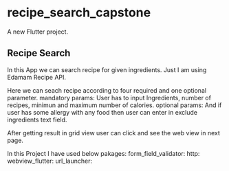 # recipe_search_capstone

A new Flutter project.

## Recipe Search

In this App we can search recipe for given ingredients. 
Just I am using Edamam Recipe API.

Here we can seach recipe according to four required and one optional parameter.
mandatory params:
User has to input Ingredients, number of recipes, minimun and maximum number of calories. 
optional params:
And if user has some allergy with any food then user can enter in exclude ingredients text field.

After getting result in grid view user can click and see the web view in next page.

In this Project I have used below pakages:
  form_field_validator:
  http:
  webview_flutter:
  url_launcher:
  
 